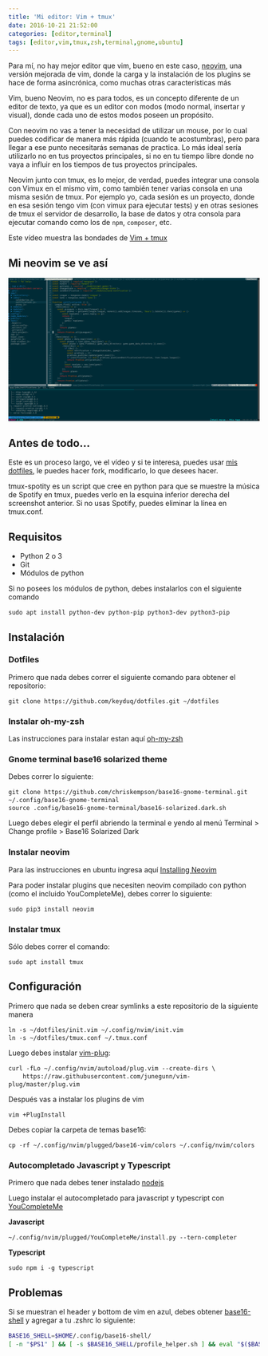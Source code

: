 ```yaml
---
title: 'Mi editor: Vim + tmux'
date: 2016-10-21 21:52:00
categories: [editor,terminal]
tags: [editor,vim,tmux,zsh,terminal,gnome,ubuntu]
---
```

Para mí, no hay mejor editor que vim, bueno en este caso, [neovim](https://neovim.io/),
una versión mejorada de vim, donde la carga y la instalación de los plugins se hace
de forma asincrónica, como muchas otras características más

Vim, bueno Neovim, no es para todos, es un concepto diferente de un editor de texto,
ya que es un editor con modos (modo normal, insertar y visual), donde cada uno de estos
modos poseen un propósito.

Con neovim no vas a tener la necesidad de utilizar un mouse, por lo cual puedes codificar
de manera más rápida (cuando te acostumbras), pero para llegar a ese punto necesitarás
semanas de practica. Lo más ideal sería utilizarlo no en tus proyectos principales, si no
en tu tiempo libre donde no vaya a influir en los tiempos de tus proyectos principales.

Neovim junto con tmux, es lo mejor, de verdad, puedes integrar una consola con Vimux
en el mismo vim, como también tener varias consola en una misma sesión de tmux. Por ejemplo yo,
cada sesión es un proyecto, donde en esa sesión tengo vim (con vimux para ejecutar tests) y en
otras sesiones de tmux el servidor de desarrollo, la base de datos y otra consola para 
ejecutar comando como los de `npm`, `composer`, etc.

Este vídeo muestra las bondades de [Vim + tmux](https://www.youtube.com/watch?v=5r6yzFEXajQ)

## Mi neovim se ve así

![Screenshot](https://raw.githubusercontent.com/keyduq/dotfiles/master/screenshot.png)

## Antes de todo...

Este es un proceso largo, ve el vídeo y si te interesa, puedes usar [mis dotfiles](https://github.com/keyduq/dotfiles),
le puedes hacer fork, modificarlo, lo que desees hacer.

tmux-spotity es un script que cree en python para que se muestre la música de Spotify
en tmux, puedes verlo en la esquina inferior derecha del screenshot anterior.
Si no usas Spotify, puedes eliminar la línea en tmux.conf.

## Requisitos

- Python 2 o 3
- Git
- Módulos de python

Si no posees los módulos de python, debes instalarlos con el siguiente comando

```shell
sudo apt install python-dev python-pip python3-dev python3-pip
```

## Instalación

### Dotfiles

Primero que nada debes correr el siguiente comando para obtener el repositorio:

```shell
git clone https://github.com/keyduq/dotfiles.git ~/dotfiles
```

### Instalar oh-my-zsh

Las instrucciones para instalar estan aquí [oh-my-zsh](https://github.com/robbyrussell/oh-my-zsh)

### Gnome terminal base16 solarized theme

Debes correr lo siguiente:

```shell
git clone https://github.com/chriskempson/base16-gnome-terminal.git ~/.config/base16-gnome-terminal
source .config/base16-gnome-terminal/base16-solarized.dark.sh
```
Luego debes elegir el perfil abriendo la terminal e yendo al menú Terminal > Change profile > Base16 Solarized Dark

### Instalar neovim

Para las instrucciones en ubuntu ingresa aquí [Installing Neovim](https://github.com/neovim/neovim/wiki/Installing-Neovim#ubuntu)

Para poder instalar plugins que necesiten neovim compilado con python (como el incluido YouCompleteMe), debes correr lo siguiente:

```shell
sudo pip3 install neovim
```

### Instalar tmux

Sólo debes correr el comando:

```shell
sudo apt install tmux
```

## Configuración

Primero que nada se deben crear symlinks a este repositorio de la siguiente manera

```shell
ln -s ~/dotfiles/init.vim ~/.config/nvim/init.vim
ln -s ~/dotfiles/tmux.conf ~/.tmux.conf
```

Luego debes instalar [vim-plug](https://github.com/junegunn/vim-plug):

```shell
curl -fLo ~/.config/nvim/autoload/plug.vim --create-dirs \
    https://raw.githubusercontent.com/junegunn/vim-plug/master/plug.vim
```

Después vas a instalar los plugins de vim

```shell
vim +PlugInstall
```

Debes copiar la carpeta de temas base16:

```shell
cp -rf ~/.config/nvim/plugged/base16-vim/colors ~/.config/nvim/colors
```

### Autocompletado Javascript y Typescript

Primero que nada debes tener instalado [nodejs](https://nodejs.org/en/)

Luego instalar el autocompletado para javascript y typescript con [YouCompleteMe](https://github.com/Valloric/YouCompleteMe)

**Javascript**

```shell
~/.config/nvim/plugged/YouCompleteMe/install.py --tern-completer
```

**Typescript**

```shell
sudo npm i -g typescript
```

## Problemas

Si se muestran el header y bottom de vim en azul, debes obtener [base16-shell](https://github.com/chriskempson/base16-shell) 
y agregar a tu .zshrc lo siguiente:

```zsh
BASE16_SHELL=$HOME/.config/base16-shell/
[ -n "$PS1" ] && [ -s $BASE16_SHELL/profile_helper.sh ] && eval "$($BASE16_SHELL/profile_helper.sh)"
```
